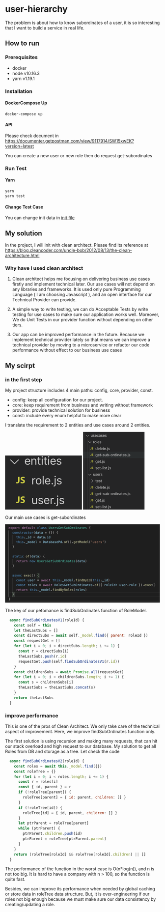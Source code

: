 # user-hierarchy

The problem is about how to know subordinates of a user, it is so interesting that I want to build a service in real life.

## How to run

### Prerequisites

- docker
- node v10.16.3
- yarn v1.19.1

### Installation

#### DockerCompose Up

```shell
docker-compose up
```

#### API

Please check document in https://documenter.getpostman.com/view/9117914/SW15xwEK?version=latest

You can create a new user or new role then do request get-subordinates

### Run Test

#### Yarn

```shell
yarn
yarn test
```

#### Change Test Case

You can change init data in [init file](/src/core/usecases/users/test/init.js)

## My solution

In the project, I will init with clean architect. Please find its reference at https://blog.cleancoder.com/uncle-bob/2012/08/13/the-clean-architecture.html

### Why have I used clean architect

1. Clean architect helps me focusing on delivering business use cases firstly and implement technical later. Our use cases will not depend on any libraries and frameworks. It is used only pure Programming Language ( I am choosing Javascript ), and an open interface for our Technical Provider can provide.

2. A simple way to write testing, we can do  Acceptable Tests by write testing for use cases to make sure our application works well. Moreover, We do Unit Tests in our provider function without depending on other tiers.

3. Our app can be improved performance in the future. Because we implement technical provider lately so that means we can improve a technical provider by moving to a microservice or refactor our code performance without effect to our business use cases

## My scirpt

### in the first step

My project structure includes 4 main paths: config, core, provider, const.

- config: keep all configuration for our project.
- core: keep requirement from business and writing without framework
- provider: provide technical solution for business
- const: include every enum helpful to make more clear

I translate the requirement to 2 entities and use cases around 2 entities.

<img src="/document/image/entities.png?raw=true">
<img src="/document/image/usecases.png?raw=true" width="200">

Our main use cases is get-subordinates

<img src="/document/image/getSubOrdinates.png?raw=true" with="600">

The key of our pefomance is findSubOrdinates function of RoleModel.

```js
  async findSubOrdinatesV1(roleId) {
    const self = this
    let theLastSubs = []
    const directSubs = await self._model.find({ parent: roleId })
    const requestGet = []
    for (let i = 0; i < directSubs.length; i += 1) {
      const r = directSubs[i]
      theLastSubs.push(r.id)
      requestGet.push(self.findSubOrdinatesV1(r.id))
    }
    const childrenSubs = await Promise.all(requestGet)
    for (let i = 0; i < childrenSubs.length; i += 1) {
      const s = childrenSubs[i]
      theLastSubs = theLastSubs.concat(s)
    }
    return theLastSubs
  }
```

### improve performance

This is one of the pros of Clean Architect. We only take care of the technical aspect of improvement. Here, we improve findSubOrdinates function only.

The first solution is using recursion and making many requests, that can hit our stack overload and high request to our database. My solution to get all Roles from DB and storage as a tree. Let check the code

```js
  async findSubOrdinatesV2(roleId) {
    const roles = await this._model.find({})
    const roleTree = {}
    for (let i = 0; i < roles.length; i += 1) {
      const r = roles[i]
      const { id, parent } = r
      if (!roleTree[parent]) {
        roleTree[parent] = { id: parent, children: [] }
      }
      if (!roleTree[id]) {
        roleTree[id] = { id, parent, children: [] }
      }
      let ptrParent = roleTree[parent]
      while (ptrParent) {
        ptrParent.children.push(id)
        ptrParent = roleTree[ptrParent.parent]
      }
    }
    return (roleTree[roleId] && roleTree[roleId].children) || []
  }
```

The performance of the function in the worst case is O(n*log(n)), and n is not too big. It is hard to have a company with n > 100, so the function is quite fast.

Besides, we can improve its performance when needed by global caching or store data in roleTree data structure. But, it is over-engineering if our roles not big enough because we must make sure our data consistency by creating/updating a role.
